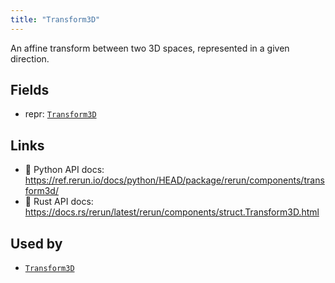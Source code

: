 ```yaml
---
title: "Transform3D"
---
```


An affine transform between two 3D spaces, represented in a given direction.

## Fields

* repr: [`Transform3D`](../datatypes/transform3d.md)

## Links
 * 🐍 Python API docs: https://ref.rerun.io/docs/python/HEAD/package/rerun/components/transform3d/
 * 🦀 Rust API docs: https://docs.rs/rerun/latest/rerun/components/struct.Transform3D.html


## Used by

* [`Transform3D`](../archetypes/transform3d.md)

